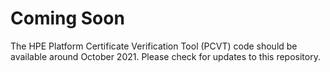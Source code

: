 Coming Soon 
===========
 
The HPE Platform Certificate Verification Tool (PCVT) code should be available around October 2021. Please check for updates to this repository.

